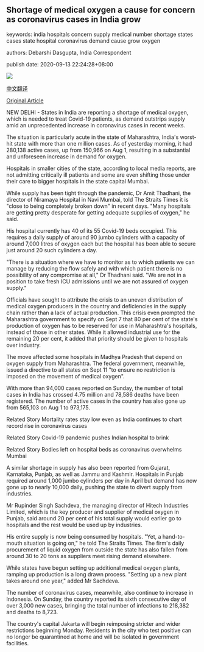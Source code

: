 ## Shortage of medical oxygen a cause for concern as coronavirus cases in India grow

keywords: india hospitals concern supply medical number shortage states cases state hospital coronavirus demand cause grow oxygen

authors: Debarshi Dasgupta, India Correspondent

publish date: 2020-09-13 22:24:28+08:00

![](https://www.straitstimes.com/sites/default/files/styles/x_large/public/articles/2020/09/13/yq-oxygenind-13092024.jpg?itok=yvk8uFgR)

[中文翻译](Shortage%20of%20medical%20oxygen%20a%20cause%20for%20concern%20as%20coronavirus%20cases%20in%20India%20grow_zh.md)

[Original Article](https://www.straitstimes.com/asia/shortage-of-medical-oxygen-a-cause-for-concern-as-coronavirus-cases-in-india-grow)

NEW DELHI - States in India are reporting a shortage of medical oxygen, which is needed to treat Covid-19 patients, as demand outstrips supply amid an unprecedented increase in coronavirus cases in recent weeks.

The situation is particularly acute in the state of Maharashtra, India's worst-hit state with more than one million cases. As of yesterday morning, it had 280,138 active cases, up from 150,966 on Aug 1, resulting in a substantial and unforeseen increase in demand for oxygen.

Hospitals in smaller cities of the state, according to local media reports, are not admitting critically ill patients and some are even shifting those under their care to bigger hospitals in the state capital Mumbai.

While supply has been tight through the pandemic, Dr Amit Thadhani, the director of Niramaya Hospital in Navi Mumbai, told The Straits Times it is "close to being completely broken down" in recent days. "Many hospitals are getting pretty desperate for getting adequate supplies of oxygen," he said.

His hospital currently has 40 of its 55 Covid-19 beds occupied. This requires a daily supply of around 90 jumbo cylinders with a capacity of around 7,000 litres of oxygen each but the hospital has been able to secure just around 20 such cylinders a day.

"There is a situation where we have to monitor as to which patients we can manage by reducing the flow safely and with which patient there is no possibility of any compromise at all," Dr Thadhani said. "We are not in a position to take fresh ICU admissions until we are not assured of oxygen supply."

Officials have sought to attribute the crisis to an uneven distribution of medical oxygen producers in the country and deficiencies in the supply chain rather than a lack of actual production. This crisis even prompted the Maharashtra government to specify on Sept 7 that 80 per cent of the state's production of oxygen has to be reserved for use in Maharashtra's hospitals, instead of those in other states. While it allowed industrial use for the remaining 20 per cent, it added that priority should be given to hospitals over industry.

The move affected some hospitals in Madhya Pradesh that depend on oxygen supply from Maharashtra. The federal government, meanwhile, issued a directive to all states on Sept 11 "to ensure no restriction is imposed on the movement of medical oxygen".

With more than 94,000 cases reported on Sunday, the number of total cases in India has crossed 4.75 million and 78,586 deaths have been registered. The number of active cases in the country has also gone up from 565,103 on Aug 1 to 973,175.

Related Story Mortality rates stay low even as India continues to chart record rise in coronavirus cases

Related Story Covid-19 pandemic pushes Indian hospital to brink

Related Story Bodies left on hospital beds as coronavirus overwhelms Mumbai

A similar shortage in supply has also been reported from Gujarat, Karnataka, Punjab, as well as Jammu and Kashmir. Hospitals in Punjab required around 1,000 jumbo cylinders per day in April but demand has now gone up to nearly 10,000 daily, pushing the state to divert supply from industries.

Mr Rupinder Singh Sachdeva, the managing director of Hitech Industries Limited, which is the key producer and supplier of medical oxygen in Punjab, said around 20 per cent of his total supply would earlier go to hospitals and the rest would be used up by industries.

His entire supply is now being consumed by hospitals. "Yet, a hand-to-mouth situation is going on," he told The Straits Times. The firm's daily procurement of liquid oxygen from outside the state has also fallen from around 30 to 20 tons as suppliers meet rising demand elsewhere.

While states have begun setting up additional medical oxygen plants, ramping up production is a long drawn process. "Setting up a new plant takes around one year," added Mr Sachdeva.

The number of coronavirus cases, meanwhile, also continue to increase in Indonesia. On Sunday, the country reported its sixth consecutive day of over 3,000 new cases, bringing the total number of infections to 218,382 and deaths to 8,723.

The country's capital Jakarta will begin reimposing stricter and wider restrictions beginning Monday. Residents in the city who test positive can no longer be quarantined at home and will be isolated in government facilities.